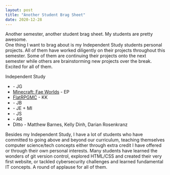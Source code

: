 ```yaml
---
layout: post
title: "Another Student Brag Sheet"
date: 2020-12-28   
---
```


Another semester, another student brag sheet. My students are pretty awesome.  
One thing I want to brag about is my Independent Study students personal projects. All of them have worked diligently on their projects throughout this semester. Some of them are continuing their projects onto the next semester while others are brainstorming new projects over the break. Excited for all of them.

Independent Study
- [](url) - JG
- [Minecraft: Fae Worlds](url) - EP
- [FlatRPGMC](https://github.com/21stKyleK/FlatRpgMC) - KK
- []() - JB
- []() - JE + MI
- []() - JS
- []() - AR
- Ditto - Matthew Barnes, Kelly Dinh, Darian Rosenkranz

Besides my Independent Study, I have a lot of students who have committed to going above and beyond our curriculum, teaching themselves computer science/tech concepts either through extra credit I have offered or through their own personal interests. Many students have learned the wonders of git version control, explored HTML/CSS and created their very first website, or tackled cybersecurity challenges and learned fundamental IT concepts. A round of applause for all of them. 


